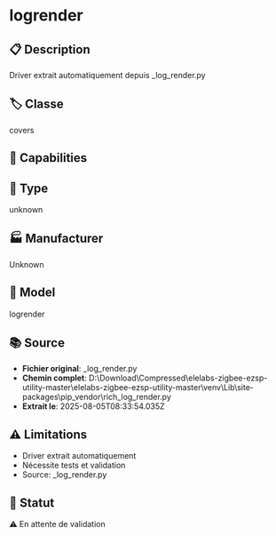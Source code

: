 # logrender

## 📋 Description
Driver extrait automatiquement depuis _log_render.py

## 🏷️ Classe
covers

## 🔧 Capabilities


## 📡 Type
unknown

## 🏭 Manufacturer
Unknown

## 📱 Model
logrender

## 📚 Source
- **Fichier original**: _log_render.py
- **Chemin complet**: D:\Download\Compressed\elelabs-zigbee-ezsp-utility-master\elelabs-zigbee-ezsp-utility-master\venv\Lib\site-packages\pip\_vendor\rich\_log_render.py
- **Extrait le**: 2025-08-05T08:33:54.035Z

## ⚠️ Limitations
- Driver extrait automatiquement
- Nécessite tests et validation
- Source: _log_render.py

## 🚀 Statut
⚠️ En attente de validation
